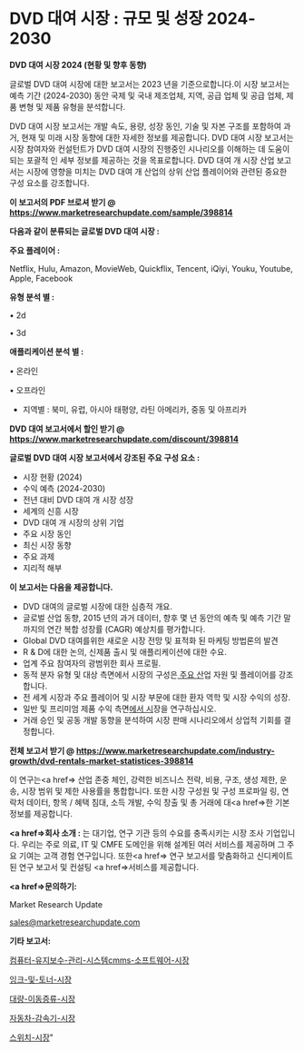 # DVD 대여 시장 : 규모 및 성장 2024-2030

<strong>DVD 대여 시장 2024 (현황 및 향후 동향)</strong>

글로벌 DVD 대여 시장에 대한 보고서는 2023 년을 기준으로합니다.이 시장 보고서는 예측 기간 (2024-2030) 동안 국제 및 국내 제조업체, 지역, 공급 업체 및 공급 업체, 제품 변형 및 제품 유형을 분석합니다.

DVD 대여 시장 보고서는 개발 속도, 용량, 성장 동인, 기술 및 자본 구조를 포함하여 과거, 현재 및 미래 시장 동향에 대한 자세한 정보를 제공합니다. DVD 대여 시장 보고서는 시장 참여자와 컨설턴트가 DVD 대여 시장의 진행중인 시나리오를 이해하는 데 도움이되는 포괄적 인 세부 정보를 제공하는 것을 목표로합니다. DVD 대여 개 시장 산업 보고서는 시장에 영향을 미치는 DVD 대여 개 산업의 상위 산업 플레이어와 관련된 중요한 구성 요소를 강조합니다.



<strong>이 보고서의 PDF 브로셔 받기 @ <a href=https://www.marketresearchupdate.com/sample/398814>https://www.marketresearchupdate.com/sample/398814</a></strong>



<strong>다음과 같이 분류되는 글로벌 DVD 대여 시장 :</strong>



<strong>주요 플레이어 :</strong>

Netflix, Hulu, Amazon, MovieWeb, Quickflix, Tencent, iQiyi, Youku, Youtube, Apple, Facebook



<strong>유형 분석 별 :</strong>

• 2d

• 3d



<strong>애플리케이션 분석 별 :</strong>

• 온라인

• 오프라인

<ul>
  <li>지역별 : 북미, 유럽, 아시아 태평양, 라틴 아메리카, 중동 및 아프리카</li>
</ul>


<strong>DVD 대여 보고서에서 할인 받기 @ <a href=https://www.marketresearchupdate.com/discount/398814>https://www.marketresearchupdate.com/discount/398814</a></strong>



<strong>글로벌 DVD 대여 시장 보고서에서 강조된 주요 구성 요소 :</strong>
<ul>
  <li>시장 현황 (2024)</li>
  <li>수익 예측 (2024-2030)</li>
  <li>전년 대비 DVD 대여 개 시장 성장</li>
  <li>세계의 신흥 시장</li>
  <li>DVD 대여 개 시장의 상위 기업</li>
  <li>주요 시장 동인</li>
  <li>최신 시장 동향</li>
  <li>주요 과제</li>
  <li>지리적 해부</li>
</ul>


<strong>이 보고서는 다음을 제공합니다.</strong>
<ul>
  <li>DVD 대여의 글로벌 시장에 대한 심층적 개요.</li>
  <li>글로벌 산업 동향, 2015 년의 과거 데이터, 향후 몇 년 동안의 예측 및 예측 기간 말까지의 연간 복합 성장률 (CAGR) 예상치를 평가합니다.</li>
  <li>Global DVD 대여를위한 새로운 시장 전망 및 표적화 된 마케팅 방법론의 발견</li>
  <li>R &amp; D에 대한 논의, 신제품 출시 및 애플리케이션에 대한 수요.</li>
  <li>업계 주요 참여자의 광범위한 회사 프로필.</li>
  <li>동적 분자 유형 및 대상 측면에서 시장의 구성은<a href=> 주요 산</a>업 자원 및 플레이어를 강조합니다.</li>
  <li>전 세계 시장과 주요 플레이어 및 시장 부문에 대한 환자 역학 및 시장 수익의 성장.</li>
  <li>일반 및 프리미엄 제품 수익 측면<a href=>에서 시</a>장을 연구하십시오.</li>
  <li>거래 승인 및 공동 개발 동향을 분석하여 시장 판매 시나리오에서 상업적 기회를 결정합니다.</li>
</ul>



<strong>전체 보고서 받기 @ <a href=https://www.marketresearchupdate.com/industry-growth/dvd-rentals-market-statistices-398814>https://www.marketresearchupdate.com/industry-growth/dvd-rentals-market-statistices-398814</a></strong>

이 연구는<a href=> 산업 존중</a> 체인, 강력한 비즈니스 전략, 비용, 구조, 생성 제한, 운송, 시장 범위 및 제한 사용률을 통합합니다. 또한 시장 구성원 및 구성 프로파일 링, 연락처 데이터, 항목 / 혜택 침대, 소득 개발, 수익 창출 및 총 거래에 대<a href=>한 기본 </a>정보를 제공합니다.



<strong><a href=>회사 소</a>개 :</strong>
는 대기업, 연구 기관 등의 수요를 충족시키는 시장 조사 기업입니다. 우리는 주로 의료, IT 및 CMFE 도메인을 위해 설계된 여러 서비스를 제공하며 그 주요 기여는 고객 경험 연구입니다. 또한<a href=> 연구 보</a>고서를 맞춤화하고 신디케이트 된 연구 보고서 및 컨설팅 <a href=>서비스</a>를 제공합니다.



<strong><a href=>문의하기:</a></strong>

Market Research Update

sales@marketresearchupdate.com



<strong>기타 보고서:</strong>

<a href=https://www.linkedin.com/pulse/컴퓨터-유지보수-관리-시스템cmms-소프트웨어-시장-동향-및-성장-전망/>컴퓨터-유지보수-관리-시스템cmms-소프트웨어-시장</a>

<a href=https://www.linkedin.com/pulse/잉크-및-토너-시장-세분화-연구-목표-고객2029년-trendsetters-talk-360-analysis-qxudf/>잉크-및-토너-시장</a>

<a href=https://www.linkedin.com/pulse/대량-이동증류-시장-경쟁-분석-및-성장-잠재력-2029-consumer-connection-chronicles-24--swnzf/>대량-이동증류-시장</a>

<a href=https://www.linkedin.com/pulse/자동차-감속기-시장-현재-및-미래-성장-2030-survey-savvy-insights-360-analysis-rntdf/>자동차-감속기-시장</a>

<a href=https://www.linkedin.com/pulse/스위치-시장-동향-및-성장-전망-market-matrix-musings-analysis-wqluf/>스위치-시장</a>"
